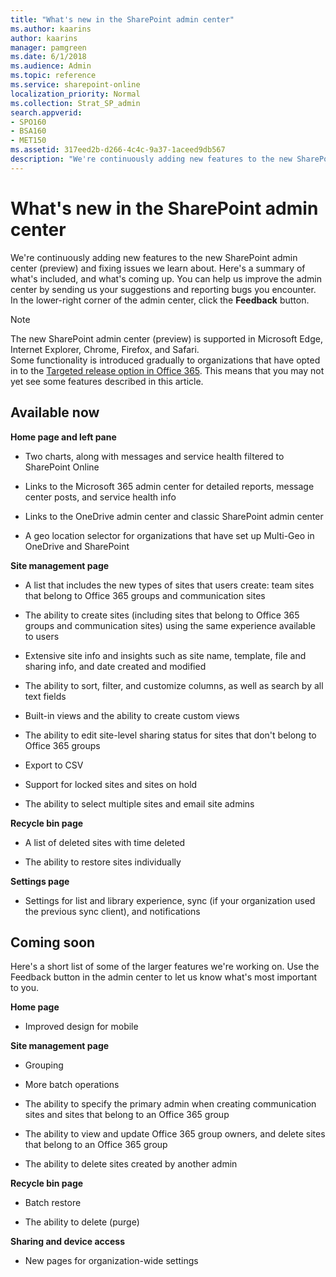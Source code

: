 ```yaml
---
title: "What's new in the SharePoint admin center"
ms.author: kaarins
author: kaarins
manager: pamgreen
ms.date: 6/1/2018
ms.audience: Admin
ms.topic: reference
ms.service: sharepoint-online
localization_priority: Normal
ms.collection: Strat_SP_admin
search.appverid:
- SPO160
- BSA160
- MET150
ms.assetid: 317eed2b-d266-4c4c-9a37-1aceed9db567
description: "We're continuously adding new features to the new SharePoint admin center (preview) and fixing issues we learn about. Here's a summary of what's included, and what's coming up. You can help us improve the admin center by sending us your suggestions and reporting bugs you encounter. In the lower-right corner of the admin center, click the Feedback button."
---
```


# What's new in the SharePoint admin center

We're continuously adding new features to the new SharePoint admin center (preview) and fixing issues we learn about. Here's a summary of what's included, and what's coming up. You can help us improve the admin center by sending us your suggestions and reporting bugs you encounter. In the lower-right corner of the admin center, click the **Feedback** button. 
  
> [!NOTE]
> The new SharePoint admin center (preview) is supported in Microsoft Edge, Internet Explorer, Chrome, Firefox, and Safari. <br>Some functionality is introduced gradually to organizations that have opted in to the [Targeted release option in Office 365](https://support.office.com/article/3b3adfa4-1777-4ff0-b606-fb8732101f47). This means that you may not yet see some features described in this article. 
  
## Available now

 **Home page and left pane**
  
- Two charts, along with messages and service health filtered to SharePoint Online
    
- Links to the Microsoft 365 admin center for detailed reports, message center posts, and service health info
    
- Links to the OneDrive admin center and classic SharePoint admin center
    
- A geo location selector for organizations that have set up Multi-Geo in OneDrive and SharePoint
    
 **Site management page**
  
- A list that includes the new types of sites that users create: team sites that belong to Office 365 groups and communication sites
    
- The ability to create sites (including sites that belong to Office 365 groups and communication sites) using the same experience available to users
    
- Extensive site info and insights such as site name, template, file and sharing info, and date created and modified
    
- The ability to sort, filter, and customize columns, as well as search by all text fields
    
- Built-in views and the ability to create custom views
    
- The ability to edit site-level sharing status for sites that don't belong to Office 365 groups
    
- Export to CSV
    
- Support for locked sites and sites on hold
    
- The ability to select multiple sites and email site admins
    
 **Recycle bin page**
  
- A list of deleted sites with time deleted
    
- The ability to restore sites individually
    
 **Settings page**
  
- Settings for list and library experience, sync (if your organization used the previous sync client), and notifications
    
## Coming soon

Here's a short list of some of the larger features we're working on. Use the Feedback button in the admin center to let us know what's most important to you.
  
 **Home page**
  
- Improved design for mobile
    
 **Site management page**
  
- Grouping
    
- More batch operations
    
- The ability to specify the primary admin when creating communication sites and sites that belong to an Office 365 group
    
- The ability to view and update Office 365 group owners, and delete sites that belong to an Office 365 group
    
- The ability to delete sites created by another admin
    
 **Recycle bin page**
  
- Batch restore
    
- The ability to delete (purge)
    
 **Sharing and device access**
  
- New pages for organization-wide settings
    

